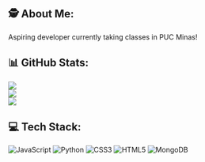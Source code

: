 ## 🕵️  About Me:
Aspiring developer currently taking classes in PUC Minas! 

## 📊 GitHub Stats:
![](https://github-readme-stats.vercel.app/api?username=diodion&theme=dark&hide_border=true&include_all_commits=false&count_private=true)<br/>
![](https://github-readme-streak-stats.herokuapp.com/?user=diodion&theme=dark&hide_border=true)<br/>
![](https://github-readme-stats.vercel.app/api/top-langs/?username=diodion&theme=dark&hide_border=true&include_all_commits=false&count_private=true&layout=compact)

## 💻 Tech Stack:
![JavaScript](https://img.shields.io/badge/javascript-%23323330.svg?style=flat-square&logo=javascript&logoColor=%23F7DF1E) ![Python](https://img.shields.io/badge/python-3670A0?style=flat-square&logo=python&logoColor=ffdd54) ![CSS3](https://img.shields.io/badge/css3-%231572B6.svg?style=flat-square&logo=css3&logoColor=white) ![HTML5](https://img.shields.io/badge/html5-%23E34F26.svg?style=flat-square&logo=html5&logoColor=white) ![MongoDB](https://img.shields.io/badge/MongoDB-%234ea94b.svg?style=flat-square&logo=mongodb&logoColor=white)
